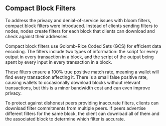 ## Compact Block Filters

To address the privacy and denial-of-service issues with bloom filters, compact block filters were introduced. Instead of clients sending filters to nodes, nodes create filters for each block that clients can download and check against their addresses.

Compact block filters use Golomb-Rice Coded Sets (GCS) for efficient data encoding. The filters include two types of information: the script for every output in every transaction in a block, and the script of the output being spent by every input in every transaction in a block.

These filters ensure a 100% true positive match rate, meaning a wallet will find every transaction affecting it. There is a small false positive rate, causing wallets to occasionally download blocks without relevant transactions, but this is a minor bandwidth cost and can even improve privacy.

To protect against dishonest peers providing inaccurate filters, clients can download filter commitments from multiple peers. If peers advertise different filters for the same block, the client can download all of them and the associated block to determine which filter is accurate.